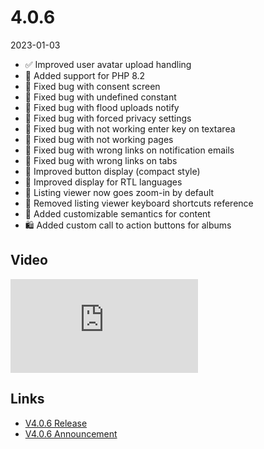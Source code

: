 # 4.0.6

2023-01-03

- ✅ Improved user avatar upload handling
- 🐘 Added support for PHP 8.2
- 🐞 Fixed bug with consent screen
- 🐞 Fixed bug with undefined constant
- 🐞 Fixed bug with flood uploads notify
- 🐞 Fixed bug with forced privacy settings
- 🐞 Fixed bug with not working enter key on textarea
- 🐞 Fixed bug with not working pages
- 🐞 Fixed bug with wrong links on notification emails
- 🐞 Fixed bug with wrong links on tabs
- 💅 Improved button display (compact style)
- 💅 Improved display for RTL languages
- 💅 Listing viewer now goes zoom-in by default
- 💅 Removed listing viewer keyboard shortcuts reference
- 🦄 Added customizable semantics for content
- 🛍️ Added custom call to action buttons for albums

## Video

<div class="embed-responsive embed-responsive-16by9">
  <iframe class="embed-responsive-item m-0" src="https://www.youtube.com/embed/TirAHdfEOR8" frameborder="0" allow="accelerometer; autoplay; clipboard-write; encrypted-media; gyroscope; picture-in-picture" allowfullscreen></iframe>
</div>

## Links

- [V4.0.6 Release](https://chevereto.com/community/threads/chevereto-v4-0-6.14864/)
- [V4.0.6 Announcement](https://chevereto.com/community/threads/chevereto-v4-0-6-announcement.14830/)
